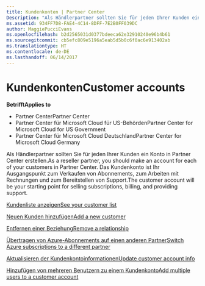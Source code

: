 ```yaml
---
title: Kundenkonten | Partner Center
Description: "Als Händlerpartner sollten Sie für jeden Ihrer Kunden ein Konto in Partner Center erstellen. Das Kundenkonto ist Ihr Ausgangspunkt zum Verkaufen von Abonnements, zum Arbeiten mit Rechnungen und zum Bereitstellen von Support."
ms.assetid: 934FF7D8-FAE4-4C14-8DFF-7E2B0FF039DC
author: MaggiePucciEvans
ms.openlocfilehash: b2d2565031d0377bdeeca62e32910240e96b4b61
ms.sourcegitcommit: cb5efc809e5196a5eab5d5b0c6f0ac6e913402ab
ms.translationtype: HT
ms.contentlocale: de-DE
ms.lasthandoff: 06/14/2017
---
```

# <a name="customer-accounts"></a><span data-ttu-id="51674-104">Kundenkonten</span><span class="sxs-lookup"><span data-stu-id="51674-104">Customer accounts</span></span>

**<span data-ttu-id="51674-105">Betrifft</span><span class="sxs-lookup"><span data-stu-id="51674-105">Applies to</span></span>**

-  <span data-ttu-id="51674-106">Partner Center</span><span class="sxs-lookup"><span data-stu-id="51674-106">Partner Center</span></span>
-  <span data-ttu-id="51674-107">Partner Center für Microsoft Cloud für US-Behörden</span><span class="sxs-lookup"><span data-stu-id="51674-107">Partner Center for Microsoft Cloud for US Government</span></span>
-  <span data-ttu-id="51674-108">Partner Center für Microsoft Cloud Deutschland</span><span class="sxs-lookup"><span data-stu-id="51674-108">Partner Center for Microsoft Cloud Germany</span></span>

<span data-ttu-id="51674-109">Als Händlerpartner sollten Sie für jeden Ihrer Kunden ein Konto in Partner Center erstellen.</span><span class="sxs-lookup"><span data-stu-id="51674-109">As a reseller partner, you should make an account for each of your customers in Partner Center.</span></span> <span data-ttu-id="51674-110">Das Kundenkonto ist Ihr Ausgangspunkt zum Verkaufen von Abonnements, zum Arbeiten mit Rechnungen und zum Bereitstellen von Support.</span><span class="sxs-lookup"><span data-stu-id="51674-110">The customer account will be your starting point for selling subscriptions, billing, and providing support.</span></span>

[<span data-ttu-id="51674-111">Kundenliste anzeigen</span><span class="sxs-lookup"><span data-stu-id="51674-111">See your customer list</span></span>](see-your-customer-list.md)

[<span data-ttu-id="51674-112">Neuen Kunden hinzufügen</span><span class="sxs-lookup"><span data-stu-id="51674-112">Add a new customer</span></span>](add-a-new-customer.md)

[<span data-ttu-id="51674-113">Entfernen einer Beziehung</span><span class="sxs-lookup"><span data-stu-id="51674-113">Remove a relationship</span></span>](remove-a-relationship.md)

[<span data-ttu-id="51674-114">Übertragen von Azure-Abonnements auf einen anderen Partner</span><span class="sxs-lookup"><span data-stu-id="51674-114">Switch Azure subscriptions to a different partner</span></span>](switch-azure-subscriptions-to-a-different-partner.md)

[<span data-ttu-id="51674-115">Aktualisieren der Kundenkontoinformationen</span><span class="sxs-lookup"><span data-stu-id="51674-115">Update customer account info</span></span>](update-customer-account-info.md)

[<span data-ttu-id="51674-116">Hinzufügen von mehreren Benutzern zu einem Kundenkonto</span><span class="sxs-lookup"><span data-stu-id="51674-116">Add multiple users to a customer account</span></span>](adding-multiple-users-to-a-customer-account.md)

